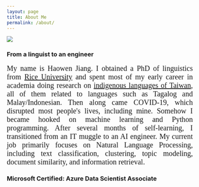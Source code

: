 ```yaml
---
layout: page
title: About Me
permalink: /about/
---
```


[![](https://img.shields.io/badge/Visit-My_academic_profile-blue?style=flat&logo=googlescholar&logoColor=white)](https://howard-haowen.github.io)

### From a linguist to an engineer 
<div style="text-align: justify;font-size:20px;font-family:Garmond">
My name is Haowen Jiang. I obtained a PhD of linguistics from <a href="https://www.rice.edu">Rice University</a> and spent most of my early career in academia doing research on <a href="https://en.wikipedia.org/wiki/Formosan_languages">indigenous languages of Taiwan</a>, all of them related to languages such as Tagalog and Malay/Indonesian. Then along came COVID-19, which disrupted most people's lives, including mine. Somehow I became hooked on machine learning and Python programming. After several months of self-learning, I transitioned from an IT muggle to an AI engineer. My current job primarily focuses on Natural Language Processing, including text classification, clustering, topic modeling, document similarity, and information retrieval. 
</div>

### Microsoft Certified: Azure Data Scientist Associate
<div data-iframe-width="150" data-iframe-height="270" data-share-badge-id="7c4f2a43-cf71-4604-b36d-d68544c96a2e" data-share-badge-host="https://www.credly.com"></div><script type="text/javascript" async src="//cdn.credly.com/assets/utilities/embed.js"></script>
